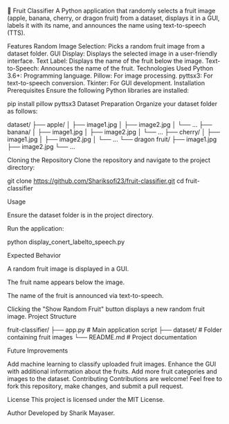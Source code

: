 🍎 Fruit Classifier
A Python application that randomly selects a fruit image (apple, banana, cherry, or dragon fruit) from a dataset, displays it in a GUI, labels it with its name, and announces the name using text-to-speech (TTS).

Features
Random Image Selection: Picks a random fruit image from a dataset folder.
GUI Display: Displays the selected image in a user-friendly interface.
Text Label: Displays the name of the fruit below the image.
Text-to-Speech: Announces the name of the fruit.
Technologies Used
Python 3.6+: Programming language.
Pillow: For image processing.
pyttsx3: For text-to-speech conversion.
Tkinter: For GUI development.
Installation
Prerequisites
Ensure the following Python libraries are installed:


pip install pillow pyttsx3
Dataset Preparation
Organize your dataset folder as follows:


dataset/
├── apple/
│   ├── image1.jpg
│   ├── image2.jpg
│   └── ...
├── banana/
│   ├── image1.jpg
│   ├── image2.jpg
│   └── ...
├── cherry/
│   ├── image1.jpg
│   ├── image2.jpg
│   └── ...
└── dragon fruit/
    ├── image1.jpg
    ├── image2.jpg
    └── ...

Cloning the Repository
Clone the repository and navigate to the project directory:


git clone https://github.com/Shariksofi23/fruit-classifier.git
cd fruit-classifier

Usage

Ensure the dataset folder is in the project directory.

Run the application:

python display_conert_labelto_speech.py

Expected Behavior

A random fruit image is displayed in a GUI.

The fruit name appears below the image.

The name of the fruit is announced via text-to-speech.

Clicking the "Show Random Fruit" button displays a new random fruit image.
Project Structure

fruit-classifier/
├── app.py                # Main application script
├── dataset/              # Folder containing fruit images
└── README.md             # Project documentation

Future Improvements

Add machine learning to classify uploaded fruit images.
Enhance the GUI with additional information about the fruits.
Add more fruit categories and images to the dataset.
Contributing
Contributions are welcome! Feel free to fork this repository, make changes, and submit a pull request.

License
This project is licensed under the MIT License.

Author
Developed by Sharik Mayaser.

